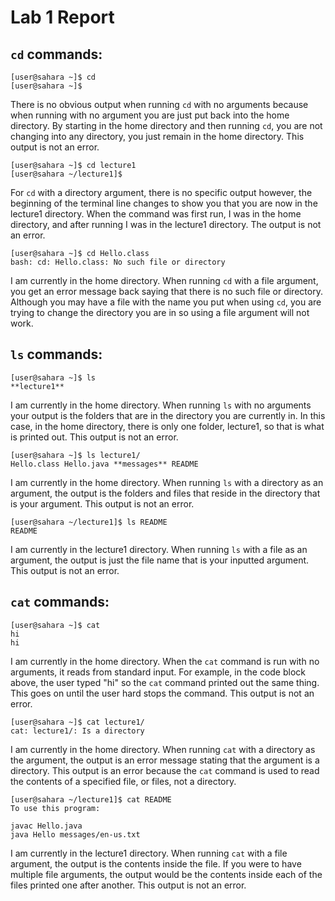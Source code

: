 # Lab 1 Report

## `cd` commands:
```
[user@sahara ~]$ cd
[user@sahara ~]$
```
There is no obvious output when running `cd` with no arguments because when running with no argument you are just put back into the home directory. By starting in the home directory and then running `cd`, you are not changing into any directory, you just remain in the home directory. This output is not an error.

```
[user@sahara ~]$ cd lecture1
[user@sahara ~/lecture1]$
```
For `cd` with a directory argument, there is no specific output however, the beginning of the terminal line changes to show you that you are now in the lecture1 directory. When the command was first run, I was in the home directory, and after running I was in the lecture1 directory. The output is not an error.

```
[user@sahara ~]$ cd Hello.class
bash: cd: Hello.class: No such file or directory
```
I am currently in the home directory. When running `cd` with a file argument, you get an error message back saying that there is no such file or directory. Although you may have a file with the name you put when using `cd`, you are trying to change the directory you are in so using a file argument will not work.

## `ls` commands:
```
[user@sahara ~]$ ls
**lecture1**
```
I am currently in the home directory. When running `ls` with no arguments your output is the folders that are in the directory you are currently in. In this case, in the home directory, there is only one folder, lecture1, so that is what is printed out. This output is not an error.

```
[user@sahara ~]$ ls lecture1/
Hello.class Hello.java **messages** README
```
I am currently in the home directory. When running `ls` with a directory as an argument, the output is the folders and files that reside in the directory that is your argument. This output is not an error.

```
[user@sahara ~/lecture1]$ ls README
README
```
I am currently in the lecture1 directory. When running `ls` with a file as an argument, the output is just the file name that is your inputted argument. This output is not an error.

## `cat` commands:
```
[user@sahara ~]$ cat
hi
hi
```
I am currently in the home directory. When the `cat` command is run with no arguments, it reads from standard input. For example, in the code block above, the user typed "hi" so the `cat` command printed out the same thing. This goes on until the user hard stops the command. This output is not an error.

```
[user@sahara ~]$ cat lecture1/
cat: lecture1/: Is a directory
```
I am currently in the home directory. When running `cat` with a directory as the argument, the output is an error message stating that the argument is a directory. This output is an error because the `cat` command is used to read the contents of a specified file, or files, not a directory.

```
[user@sahara ~/lecture1]$ cat README
To use this program:

javac Hello.java
java Hello messages/en-us.txt
```
I am currently in the lecture1 directory. When running `cat` with a file argument, the output is the contents inside the file. If you were to have multiple file arguments, the output would be the contents inside each of the files printed one after another. This output is not an error.

